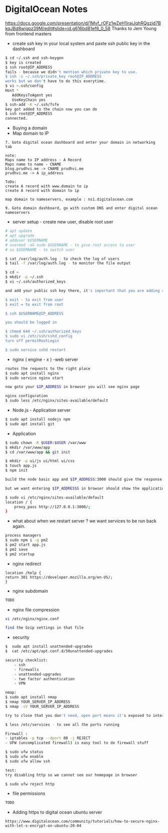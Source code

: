 
# DigitalOcean Notes

https://docs.google.com/presentation/d/1Mvf_rOFz1wZeH1irajJqhRQgzid7BkqJBd8wigpz39M/edit#slide=id.g616bd81ef8_0_58
Thanks to Jem Young from frontend masters

-  create ssh key in your local system and paste ssh public key in the dashboard 
 ```bash
$ cd ~/.ssh and ssh-keygen
$ key is created
$ ssh root@IP_ADDRESS
fails - because we didn't mention which private key to use.
$ ssh -i ~/.ssh/private_key root@IP_ADDRESS
works but we don't have to do this everytime. 
$ vi ~.ssh/config
Host * 
	AddKeysToAgent yes
	UseKeyChain yes
$ ssh-add -K ~/.ssh/fsfe
key got added to the chain now you can do
$ ssh root@IP_ADDRESS
connected.
```
- Buying a domain
- Map domain to IP
```
7. Goto digital ocean dashboard and enter your domain in networking tab

note: 
Maps name to IP address - A Record
Maps name to name - CNAME 
blog.prudhvi.me -> CNAME prudhvi.me
prudhvi.me -> A ip_address

ToDo: 
create A record with www.domain to ip
create A record with domain to ip

map domain to nameservers, example : ns1.digitalocean.com

9. Goto domain dashboard, go with custom DNS and enter digital ocean nameservers
```

- server setup - create new user, disable root user
```bash
# apt update
# apt upgrade
# adduser $USERNAME 
# usermod -aG sudo $USERNAME - to give root access to user
# su $USERNAME - to switch user

$ cat /var/log/auth.log - to check the log of users
$ tail -f /var/log/auth.log - to monitor the file output

$ cd ~
$ mkdir -p ~/.ssh
$ vi ~/.ssh/authorized_keys

and add your public ssh key there, it's important that you are adding as user and not as root

$ exit - to exit from user
$ exit = to exit from root

$ ssh $USERNAME@IP_ADDRESS

you should be logged in

$ chmod 644 ~/.ssh/authorized_keys
$ sudo vi /etc/ssh/sshd_config
turn off permitRootLogin

$ sudo service sshd restart
```

- nginx ( engine - x ) -web server
```bash
routes the requests to the right place
$ sudo apt install nginx
$ sudo service nginx start

now goto your $IP_ADDRESS in browser you will see nginx page

nginx configuration
$ sudo less /etc/nginx/sites-available/default
```
- Node.js  - Application server
```bash 
$ sudo apt install nodejs npm
$ sudo apt install git
```
- Application 
```bash 
$ sudo chown -R $USER:$USER /var/www
$ mkdir /var/www/app
$ cd /var/www/app && git init

$ mkdir -p ui/js ui/html ui/css
$ touch app.js
$ npm init

build the node basic app and $IP_ADDRESS:3000 should give the response

but we want entering $IP_ADDRESSS in browser should show the application response

$ sudo vi /etc/nginx/sites-available/default
location / {
	proxy_pass http://127.0.0.1:3000/;
}
```
- what about when we restart server ? we want services to be run back again.

```bash
process managers
$ sudo npm i -g pm2
$ pm2 start app.js
$ pm2 save
$ pm2 startup
```
- nginx redirect
```
location /help {
return 301 https://developer.mozilla.org/en-US/;
}
```
- nginx subdomain 
```bash 
TODO

```

- nginx file compression
```bash
vi /etc/nginx/nginx.conf

find the Gzip settings in that file

```

- security

```bash 
$  sudo apt install unattended-upgrades
$  cat /etc/apt/apt.conf.d/50unattended-upgrades 

security checklist:
	- ssh
	- firewalls
	- unattended-upgrades
	- two factor authentication
	- VPN

nmap:
$ sudo apt install nmap
$ nmap YOUR_SERVER_IP_ADDRESS
$ nmap -sV YOUR_SERVER_IP_ADDRESS

try to close that you don't need, open port means it's exposed to internet and someone gonna find if any vulnerabilities show up

$ less /etc/services - to see all the ports running

Firewall :
- iptables -p tcp --dport 80 -j REJECT
- UFW (uncomplicated firewall) is easy tool to do firewall stuff

$ sudo ufw status
$ sudo ufw enable
$ sudo ufw allow ssh

test:
try disabling http so we cannot see our homepage in browser

$ sudo ufw reject http

```

- file permissions 
```bash 
TODO 
```

- Adding https to digital ocean ubuntu server 
```
https://www.digitalocean.com/community/tutorials/how-to-secure-nginx-with-let-s-encrypt-on-ubuntu-20-04
```
